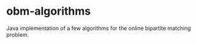 # obm-algorithms
Java implementation of a few algorithms for the online bipartite matching problem. 
